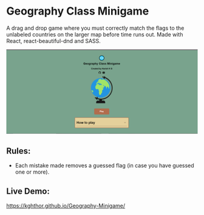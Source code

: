 # Geography Class Minigame

A drag and drop game where you must correctly match the flags to the unlabeled countries on the larger map before time runs out. Made with React, react-beautiful-dnd and SASS.

<img src="https://github.com/kghthor/Geography-Minigame/blob/master/game_pic.png" alt="Game preview">

## Rules:
- Each mistake made removes a guessed flag (in case you have guessed one or more).

## Live Demo:
https://kghthor.github.io/Geography-Minigame/
